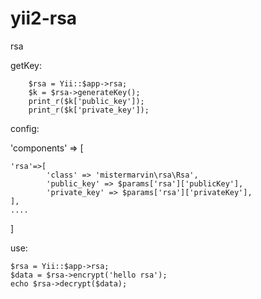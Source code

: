 # yii2-rsa
rsa


getKey:

		$rsa = Yii::$app->rsa;
		$k = $rsa->generateKey();
		print_r($k['public_key']);
		print_r($k['private_key']);



config:

'components' => [

 	'rsa'=>[
			'class' => 'mistermarvin\rsa\Rsa',
			'public_key' => $params['rsa']['publicKey'],
			'private_key' => $params['rsa']['privateKey'],
	],
	....
]


use:

 	$rsa = Yii::$app->rsa;
	$data = $rsa->encrypt('hello rsa');
	echo $rsa->decrypt($data);
